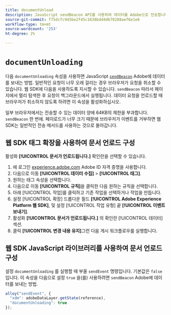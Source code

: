 ```yaml
---
title: documentUnload
description: JavaScript sendBeacon API를 사용하여 데이터를 Adobe으로 전송합니다.
source-git-commit: f75dcfc945be2f45c1638bdd4d670288aef6e1e6
workflow-type: tm+mt
source-wordcount: '253'
ht-degree: 2%

---
```


# `documentUnloading`

다음 `documentUnloading` 속성을 사용하면 JavaScript [`sendBeacon`](https://developer.mozilla.org/ko-KR/docs/Web/API/Navigator/sendBeacon) Adobe에 데이터를 보내는 방법. 일반적인 요청이 너무 오래 걸리는 경우 브라우저가 요청을 취소할 수 있습니다. 웹 SDK에 다음을 사용하도록 지시할 수 있습니다. `sendBeacon` 따라서 페이지에서 멀리 탐색한 후 요청이 백그라운드에서 실행됩니다. 데이터 요청을 언로드할 때 브라우저가 취소하지 않도록 하려면 이 속성을 활성화하십시오.

일부 브라우저에서는 전송할 수 있는 데이터 양에 64KB의 제한을 부과합니다. `sendBeacon` 한 번에. 페이로드가 너무 크기 때문에 브라우저가 이벤트를 거부하면 웹 SDK는 일반적인 전송 메서드를 사용하는 것으로 돌아갑니다.

## 웹 SDK 태그 확장을 사용하여 문서 언로드 구성

활성화 **[!UICONTROL 문서가 언로드됩니다.]** 확인란을 선택할 수 있습니다.

1. 에 로그인 [experience.adobe.com](https://experience.adobe.com) Adobe ID 자격 증명을 사용합니다.
1. 다음으로 이동 **[!UICONTROL 데이터 수집]** > **[!UICONTROL 태그]**.
1. 원하는 태그 속성을 선택합니다.
1. 다음으로 이동 **[!UICONTROL 규칙]**&#x200B;을 클릭한 다음 원하는 규칙을 선택합니다.
1. 아래 [!UICONTROL 작업]를 클릭하고 기존 작업을 선택하거나 작업을 만듭니다.
1. 설정 [!UICONTROL 확장] 드롭다운 필드 **[!UICONTROL Adobe Experience Platform 웹 SDK]**, 및 설정 [!UICONTROL 작업 유형] 끝 **[!UICONTROL 이벤트 보내기]**.
1. 활성화 **[!UICONTROL 문서가 언로드됩니다.]** 의 확인란 [!UICONTROL 데이터] 섹션.
1. 클릭 **[!UICONTROL 변경 내용 유지]**&#x200B;그런 다음 게시 워크플로우를 실행합니다.

## 웹 SDK JavaScript 라이브러리를 사용하여 문서 언로드 구성

설정 `documentUnloading` 를 실행할 때 부울 `sendEvent` 명령입니다. 기본값은 `false`입니다. 이 속성을 다음으로 설정 `true` 을(를) 사용하려면 `sendBeacon` Adobe에 데이터를 보내는 방법.

```js
alloy("sendEvent", {
  "xdm": adobeDataLayer.getState(reference),
  "documentUnloading": true
});
```

